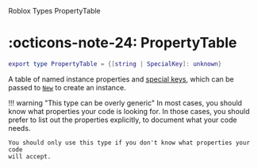 <nav class="fusiondoc-api-breadcrumbs">
	<span>Roblox</span>
	<span>Types</span>
	<span>PropertyTable</span>
</nav>

<h1 class="fusiondoc-api-header" markdown>
	<span class="fusiondoc-api-icon" markdown>:octicons-note-24:</span>
	<span class="fusiondoc-api-name">PropertyTable</span>
</h1>

```Lua
export type PropertyTable = {[string | SpecialKey]: unknown}
```

A table of named instance properties and [special keys](../specialkey), which
can be passed to [`New`](../../members/new) to create an instance.

!!! warning "This type can be overly generic"
	In most cases, you should know what properties your code is looking for. In
	those cases, you should prefer to list out the properties explicitly, to
	document what your code needs.

	You should only use this type if you don't know what properties your code
	will accept.
